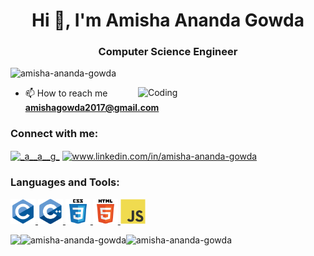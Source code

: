 <!--![MasterHead](https://www.domainracer.com/2image/vps15.gif)-->
<h1 align="center">Hi 👋, I'm Amisha Ananda Gowda</h1>
<h3 align="center">Computer Science Engineer</h3>

<p align="left"> <img src="https://komarev.com/ghpvc/?username=amisha-ananda-gowda&label=Profile%20views&color=0e75b6&style=flat" alt="amisha-ananda-gowda" /> </p>
<img align="right" alt="Coding" width="300" src="https://cdn.dribbble.com/users/2704414/screenshots/7466903/selfportrait.gif">

- 📫 How to reach me **amishagowda2017@gmail.com**

<h3 align="left">Connect with me:</h3>
<p align="left">
<a href="https://twitter.com/_a__a__g_" target="blank"><img align="center" src="https://raw.githubusercontent.com/rahuldkjain/github-profile-readme-generator/master/src/images/icons/Social/twitter.svg" alt="_a__a__g_" height="30" width="40" /></a>
<a href="https://linkedin.com/in/www.linkedin.com/in/amisha-ananda-gowda" target="blank"><img align="center" src="https://raw.githubusercontent.com/rahuldkjain/github-profile-readme-generator/master/src/images/icons/Social/linked-in-alt.svg" alt="www.linkedin.com/in/amisha-ananda-gowda" height="30" width="40" /></a>
</p>

<h3 align="left">Languages and Tools:</h3>
<p align="left"> <a href="https://www.cprogramming.com/" target="_blank" rel="noreferrer">
  <img src="https://raw.githubusercontent.com/devicons/devicon/master/icons/c/c-original.svg" alt="c" width="40" height="40"/> </a> <a href="https://www.w3schools.com/cpp/" target="_blank" rel="noreferrer"> 
    <img src="https://raw.githubusercontent.com/devicons/devicon/master/icons/cplusplus/cplusplus-original.svg" alt="cplusplus" width="40" height="40"/> </a> <a href="https://www.w3schools.com/css/" target="_blank" rel="noreferrer"> <img src="https://raw.githubusercontent.com/devicons/devicon/master/icons/css3/css3-original-wordmark.svg" alt="css3" width="40" height="40"/> </a> <a href="https://www.w3.org/html/" target="_blank" rel="noreferrer">
      <img src="https://raw.githubusercontent.com/devicons/devicon/master/icons/html5/html5-original-wordmark.svg" alt="html5" width="40" height="40"/> </a> <a href="https://developer.mozilla.org/en-US/docs/Web/JavaScript" target="_blank" rel="noreferrer"> 
        <img src="https://raw.githubusercontent.com/devicons/devicon/master/icons/javascript/javascript-original.svg" alt="javascript" width="40" height="40"/> </a> </p>

<p><img align="left" src="https://github-readme-stats.vercel.app/api/top-langs/?username=Amisha-Ananda-Gowda&theme=radical&hide_border=false&include_all_commits=true&count_private=true&layout=compact" /></p>



<p><img align="left" src="https://github-readme-stats.vercel.app/api?username=Amisha-Ananda-Gowda&theme=radical&hide_border=false&include_all_commits=true&count_private=true" alt="amisha-ananda-gowda" /></p>



<p><img align="left" src="https://github-readme-streak-stats.herokuapp.com/?user=Amisha-Ananda-Gowda&theme=radical&hide_border=false" alt="amisha-ananda-gowda" /></p>



